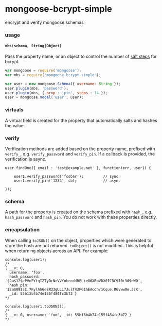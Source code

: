 # mongoose-bcrypt-simple

encrypt and verify mongoose schemas


### usage

#### `mbs(schema, String|Object)`

Pass the property name, or an object to control the number of [salt steps](https://www.npmjs.com/package/bcrypt#api) for bcrypt.

```javascript
var mongoose = require('mongoose');
var mbs = require('mongoose-bcrypt-simple');

var user = new mongoose.Schema({ username: String });
user.plugin(mbs, 'password');
user.plugin(mbs, { prop : 'pin', steps : 14 });
user = mongoose.model('user', user);
```

### virtuals

A virtual field is created for the property that automatically salts and hashes the value.

### verify

Verification methods are added based on the property name, prefixed with `verify_`, e.g. `verify_password` and `verify_pin`. If a callback is provided, the verification is async.

```
user.findOne({ email : 'test@example.net' }, function(err, user1) {

    user1.verify_password('foobar');         // sync
    user1.verify_pin('1234', cb);            // async

});
```

### schema

A path for the property is created on the schema prefixed with `hash_`, e.g. `hash_password` and `hash_pin`. You do not work with these properties directly.

### encapsulation

When calling `toJSON()` on the object, properties which were generated to store the hash are not returned. `toObject()` is not modified. This is helpful when returning objects across an API. For example:

```
console.log(user1);
/*
{ __v: 0,
  username: 'foo',
  hash_password: '$2a$12$ePVnPYtqIZTyDcNcVVYobeoddBPLieO6XRoVDX0ICBC9I0i369nWO',
  hash_pin: '$2a$08$sI.7KylAh6eER33gULi7JulTR3PG1hEAcdh/1Cque.RGvww0o.32K',
  _id: 55b13b4b74e155f484fc3b72 }
*/
```

```
console.log(user1.toJSON());
/*
{ __v: 0, username: 'foo', _id: 55b13b4b74e155f484fc3b72 }
*/
```
